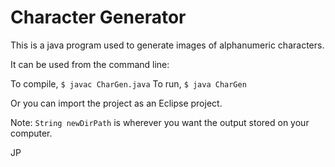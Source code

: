 # Character Generator

This is a java program used to generate images of alphanumeric characters.

It can be used from the command line:

To compile, ``` $ javac CharGen.java ```
To run, ``` $ java CharGen ```

Or you can import the project as an Eclipse project.

Note: ```String newDirPath``` is wherever you want the output stored on your computer.

JP